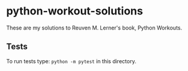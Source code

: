 # python-workout-solutions
These are my solutions to Reuven M. Lerner's book, Python Workouts. 

## Tests
To run tests type: `python -m pytest` in this directory.
